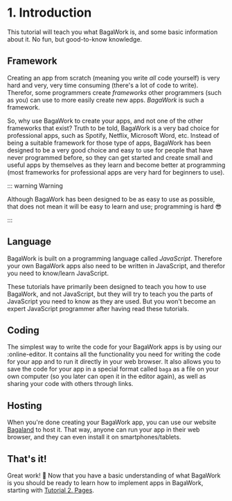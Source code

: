 # 1. Introduction
This tutorial will teach you what BagaWork is, and some basic information about it. No fun, but good-to-know knowledge.




## Framework
Creating an app from scratch (meaning you write *all* code yourself) is very hard and very, very time consuming (there's a lot of code to write). Therefor, some programmers create *frameworks* other programmers (such as you) can use to more easily create new apps. *BagaWork* is such a framework.

So, why use BagaWork to create your apps, and not one of the other frameworks that exist? Truth to be told, BagaWork is a very bad choice for professional apps, such as Spotify, Netflix, Microsoft Word, etc. Instead of being a suitable framework for those type of apps, BagaWork has been designed to be a very good choice and easy to use for people that have never programmed before, so they can get started and create small and useful apps by themselves as they learn and become better at programming (most frameworks for professional apps are very hard for beginners to use).

::: warning Warning

Although BagaWork has been designed to be as easy to use as possible, that does not mean it will be easy to learn and use; programming is hard 😎

:::




## Language
BagaWork is built on a programming language called *JavaScript*. Therefore your own BagaWork apps also need to be written in JavaScript, and therefor you need to know/learn JavaScript.

These tutorials have primarily been designed to teach you how to use BagaWork, and not JavaScript, but they will try to teach you the parts of JavaScript you need to know as they are used. But you won't become an expert JavaScript programmer after having read these tutorials.




## Coding
The simplest way to write the code for your BagaWork apps is by using our :online-editor. It contains all the functionality you need for writing the code for your app and to run it directly in your web browser. It also allows you to save the code for your app in a special format called `baga` as a file on your own computer (so you later can open it in the editor again), as well as sharing your code with others through links.



## Hosting
When you're done creating your BagaWork app, you can use our website [Bagaland](https://bagaland.com) to host it. That way, anyone can run your app in their web browser, and they can even install it on smartphones/tablets.




## That's it!
Great work! 🥳 Now that you have a basic understanding of what BagaWork is you should be ready to learn how to implement apps in BagaWork, starting with [Tutorial 2. Pages](../02-pages/).